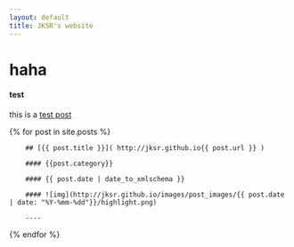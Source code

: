 ```yaml
---
layout: default
title: JKSR's website
---
```


# haha

#### test

this is a [test post](https://jksr.github.io/posts/mytest/test)

{% for post in site.posts %}

		## [{{ post.title }}]( http://jksr.github.io{{ post.url }} )

		#### {{post.category}}

		#### {{ post.date | date_to_xmlschema }}

		#### ![img](http://jksr.github.io/images/post_images/{{ post.date | date: "%Y-%mm-%dd"}}/highlight.png)

		----

{% endfor %}


